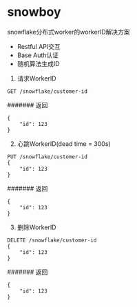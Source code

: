 # snowboy
snowflake分布式worker的workerID解决方案

- Restful API交互
- Base Auth认证
- 随机算法生成ID

1. 请求WorkerID
```
GET /snowflake/customer-id
```
####### 返回
```
{
    "id": 123
}
```
2. 心跳WorkerID(dead time = 300s)
```
PUT /snowflake/customer-id
{
    "id": 123
}
```
####### 返回
```
{
    "id": 123
}
```
3. 删除WorkerID
```
DELETE /snowflake/customer-id
{
    "id": 123
}
```
####### 返回
```
{
    "id": 123
}
```
